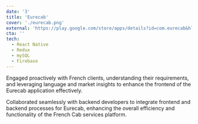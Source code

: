 ```yaml
---
date: '3'
title: 'Eurecab'
cover: './eurecab.png'
external: 'https://play.google.com/store/apps/details?id=com.eurecab&hl=en&gl=US'
cta: ''
tech:
  - React Native
  - Redux
  - mySQL
  - Firebase
---
```


Engaged proactively with French clients, understanding their requirements, and leveraging language and market insights to enhance the frontend of the Eurecab application effectively.

Collaborated seamlessly with backend developers to integrate frontend and backend processes for Eurecab, enhancing the overall efficiency and functionality of the French Cab services platform.
